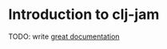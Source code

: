 # Introduction to clj-jam

TODO: write [great documentation](http://jacobian.org/writing/great-documentation/what-to-write/)

